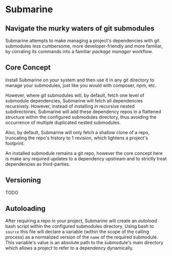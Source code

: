 Submarine
=========

Navigate the murky waters of git submodules
-------------------------------------------

Submarine attempts to make managing a project's dependencies with git submodules less cumbersome, more developer-friendly and more familiar, by corraling its commands into a familiar _package manager_ workflow.

## Core Concept

Install Submarine on your system and then use it in any git directory to manage your submodules, just like you would with composer, npm, etc.

However, where git submodules will, by default, fetch one level of submodule dependencies, Submarine will fetch all dependencies recursively. However, instead of installing in recursive nested subdirectories, Submarine will add these dependency repos in a flattened structure within the configured submodules directory, thus avoiding the occurrence of multiple duplicated nested submodules.

Also, by default, Submarine will only fetch a shallow clone of a repo, truncating the repo's history to 1 revision, which lightens a project's footprint.

An installed submodule remains a git repo, however the core concept here is make any required updates to a dependency upstream and to strictly treat dependencies as third-parties.

## Versioning

TODO

## Autoloading

After requiring a repo in your project, Submarine will create an _autoload_ bash script within the configured submodules directory. Using bash to `source` this file will declare a variable (within the scope of the calling process) as a normalized version of the `name` of the required submodule. This variable's value is an absolute path to the submodule's main directory which allows a project to refer to a dependency dynamically.
